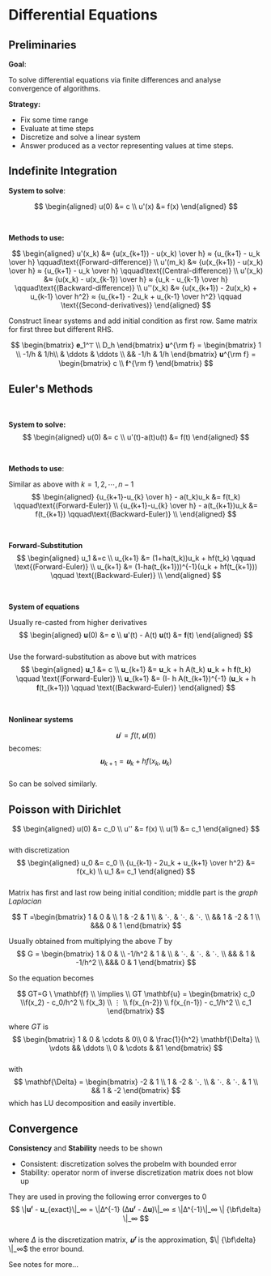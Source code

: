# **Differential Equations**  

## **Preliminaries**  

**Goal**:  

To solve differential equations via finite differences and analyse convergence of algorithms.  

**Strategy:**  

- Fix some time range  
- Evaluate at time steps
- Discretize and solve a linear system
- Answer produced as a vector representing values at time steps.  

## **Indefinite Integration**  

**System to solve**:   

$$
\begin{aligned}
u(0) &= c \\
u'(x) &= f(x)
\end{aligned}
$$  

&nbsp;

**Methods to  use:**    

$$
\begin{aligned}
u'(x_k) &≈ {u(x_{k+1}) - u(x_k) \over h} ≈ {u_{k+1} - u_k \over h} \qquad\text{(Forward-difference)} \\
u'(m_k) &≈ {u(x_{k+1}) - u(x_k) \over h} ≈ {u_{k+1} - u_k \over h} \qquad\text{(Central-difference)} \\
u'(x_k) &≈ {u(x_k) - u(x_{k-1}) \over h} ≈ {u_k - u_{k-1} \over h} \qquad\text{(Backward-difference)} \\
u''(x_k) &≈ {u(x_{k+1}) - 2u(x_k) + u_{k-1} \over h^2} ≈ {u_{k+1} - 2u_k + u_{k-1} \over h^2} \qquad \text{(Second-derivatives)}
\end{aligned}
$$  

Construct linear systems and add initial condition as first row. Same matrix for first three but different RHS.  

$$
\begin{bmatrix}
𝐞_1^⊤ \\
D_h
\end{bmatrix} 𝐮^{\rm f} = \begin{bmatrix}
1 \\
-1/h & 1/h\\
& \ddots & \ddots \\
&& -1/h & 1/h
\end{bmatrix} 𝐮^{\rm f} = \begin{bmatrix} c \\ 𝐟^{\rm f} \end{bmatrix}
$$

## **Euler's Methods**  

&nbsp;

**System to solve:**  
$$
\begin{aligned}
u(0) &= c \\
u'(t)-a(t)u(t) &= f(t)
\end{aligned}
$$  

&nbsp;

**Methods to use**:  

Similar as above with $k = 1,2,\cdots, n-1$
$$
\begin{aligned}
{u_{k+1}-u_{k} \over h} - a(t_k)u_k &= f(t_k) \qquad\text{(Forward-Euler)} \\
{u_{k+1}-u_{k} \over h} - a(t_{k+1})u_k &= f(t_{k+1}) \qquad\text{(Backward-Euler)} \\
\end{aligned}
$$  

&nbsp;

**Forward-Substitution**  
$$
\begin{aligned}
u_1 &=c \\
u_{k+1} &= (1+ha(t_k))u_k + hf(t_k) \qquad \text{(Forward-Euler)} \\
u_{k+1} &= (1-ha(t_{k+1}))^{-1}(u_k + hf(t_{k+1})) \qquad \text{(Backward-Euler)} \\
\end{aligned}
$$   

&nbsp;

**System of equations**  

Usually re-casted from higher derivatives  
$$
\begin{aligned}
𝐮(0) &= 𝐜 \\
𝐮'(t) - A(t) 𝐮(t) &= 𝐟(t)
\end{aligned}
$$  
Use the forward-substitution as above but with matrices  
$$
\begin{aligned}
𝐮_1 &= c \\
𝐮_{k+1} &= 𝐮_k + h A(t_k) 𝐮_k + h 𝐟(t_k) \qquad \text{(Forward-Euler)} \\
𝐮_{k+1} &= (I- h A(t_{k+1})^{-1} (𝐮_k  + h 𝐟(t_{k+1})) \qquad \text{(Backward-Euler)}
\end{aligned}
$$  

&nbsp;

**Nonlinear systems**  

$$
𝐮' = f(t, 𝐮(t))
$$
becomes:
$$
𝐮_{k+1} = 𝐮_k + h f(x_k, 𝐮_k)
$$  
So can be solved similarly.  

## **Poisson with Dirichlet**  

$$
\begin{aligned}
u(0) &= c_0 \\
u'' &= f(x) \\
u(1) &= c_1 
\end{aligned}
$$  
with discretization  
$$
\begin{aligned}
u_0 &= c_0 \\
 {u_{k-1} - 2u_k + u_{k+1} \over h^2} &= f(x_k) \\
u_1 &= c_1
\end{aligned}
$$  
Matrix has first and last row being initial condition; middle part is the *graph Laplacian*

$$
T =\begin{bmatrix}
1 & 0 & \\
1 & -2 & 1 \\ & ⋱ & ⋱ & ⋱ \\
&& 1 & -2 & 1 \\
&&& 0 & 1 
\end{bmatrix}
$$  

Usually obtained from multiplying the above $T$ by  
$$
G = \begin{bmatrix}
1 & 0 & \\
-1/h^2 & 1 &  \\ & ⋱ & ⋱ & ⋱ \\
&&  & 1 & -1/h^2 \\
&&& 0 & 1 
\end{bmatrix}
$$  

So the equation becomes  

$$
GT=G \ \mathbf{f} \\
\implies \\
GT \mathbf{u} = \begin{bmatrix} c_0 \\f(x_2) - c_0/h^2 \\ f(x_3) \\ ⋮ \\ f(x_{n-2}) \\ f(x_{n-1}) - c_1/h^2 \\ c_1 \end{bmatrix}
$$  

where $GT$ is 
$$
\begin{bmatrix}
1 & 0 & \cdots & 0\\
0 & \frac{1}{h^2} \mathbf{\Delta} \\
\vdots && \ddots \\
0 & \cdots & &1
\end{bmatrix}
$$  
with 
$$
\mathbf{\Delta} = \begin{bmatrix}
 -2 & 1 \\
        1 & -2 & ⋱ \\
        & ⋱ &  ⋱ & 1 \\
        && 1 & -2  
        \end{bmatrix}
$$
which has LU decomposition and easily invertible.  

## **Convergence**  

**Consistency** and **Stability** needs to be shown  
- Consistent: discretization solves the probelm with bounded error
- Stability: operator norm of inverse discretization matrix does not blow up  

They are used in proving the following error converges to $0$
$$
\|𝐮ᶠ - 𝐮_{exact}\|_∞  = \|Δ^{-1} (Δ𝐮ᶠ - Δ𝐮)\|_∞  ≤ \|Δ^{-1}\|_∞  \| {\bf\delta} \|_∞ 
$$  
where $Δ$ is the discretization matrix, $𝐮ᶠ$ is the approximation, $\| {\bf\delta} \|_∞$ the error bound.  

See notes for more...  


